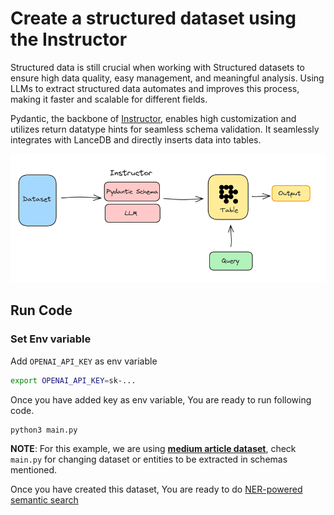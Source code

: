 # Create a structured dataset using the Instructor
Structured data is still crucial when working with Structured datasets to ensure high data quality, easy management, and meaningful analysis. Using LLMs to extract structured data automates and improves this process, making it faster and scalable for different fields.

Pydantic, the backbone of [Instructor](https://github.com/jxnl/instructor/), enables high customization and utilizes return datatype hints for seamless schema validation. It seamlessly integrates with LanceDB and directly inserts data into tables.

![instructor](../../assets/instructor.png)

## Run Code

### Set Env variable
Add `OPENAI_API_KEY` as env variable

```bash
export OPENAI_API_KEY=sk-...
```

Once you have added key as env variable, You are ready to run following code.
```bash
python3 main.py
```
**NOTE**: For this example, we are using [**medium article dataset**](https://huggingface.co/datasets/fabiochiu/medium-articles), check `main.py` for changing dataset or entities to be extracted in schemas mentioned.

Once you have created this dataset, You are ready to do [NER-powered semantic search](https://blog.lancedb.com/ner-powered-semantic-search-using-lancedb-51051dc3e493/) 
